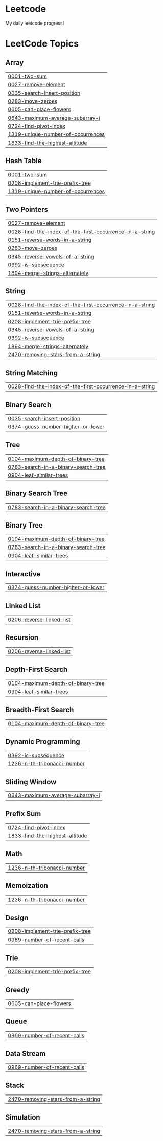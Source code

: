 # Leetcode
My daily leetcode progress!

<!---LeetCode Topics Start-->
# LeetCode Topics
## Array
|  |
| ------- |
| [0001-two-sum](https://github.com/ianzuber221/leetcode/tree/master/0001-two-sum) |
| [0027-remove-element](https://github.com/ianzuber221/leetcode/tree/master/0027-remove-element) |
| [0035-search-insert-position](https://github.com/ianzuber221/leetcode/tree/master/0035-search-insert-position) |
| [0283-move-zeroes](https://github.com/ianzuber221/leetcode/tree/master/0283-move-zeroes) |
| [0605-can-place-flowers](https://github.com/ianzuber221/leetcode/tree/master/0605-can-place-flowers) |
| [0643-maximum-average-subarray-i](https://github.com/ianzuber221/leetcode/tree/master/0643-maximum-average-subarray-i) |
| [0724-find-pivot-index](https://github.com/ianzuber221/leetcode/tree/master/0724-find-pivot-index) |
| [1319-unique-number-of-occurrences](https://github.com/ianzuber221/leetcode/tree/master/1319-unique-number-of-occurrences) |
| [1833-find-the-highest-altitude](https://github.com/ianzuber221/leetcode/tree/master/1833-find-the-highest-altitude) |
## Hash Table
|  |
| ------- |
| [0001-two-sum](https://github.com/ianzuber221/leetcode/tree/master/0001-two-sum) |
| [0208-implement-trie-prefix-tree](https://github.com/ianzuber221/leetcode/tree/master/0208-implement-trie-prefix-tree) |
| [1319-unique-number-of-occurrences](https://github.com/ianzuber221/leetcode/tree/master/1319-unique-number-of-occurrences) |
## Two Pointers
|  |
| ------- |
| [0027-remove-element](https://github.com/ianzuber221/leetcode/tree/master/0027-remove-element) |
| [0028-find-the-index-of-the-first-occurrence-in-a-string](https://github.com/ianzuber221/leetcode/tree/master/0028-find-the-index-of-the-first-occurrence-in-a-string) |
| [0151-reverse-words-in-a-string](https://github.com/ianzuber221/leetcode/tree/master/0151-reverse-words-in-a-string) |
| [0283-move-zeroes](https://github.com/ianzuber221/leetcode/tree/master/0283-move-zeroes) |
| [0345-reverse-vowels-of-a-string](https://github.com/ianzuber221/leetcode/tree/master/0345-reverse-vowels-of-a-string) |
| [0392-is-subsequence](https://github.com/ianzuber221/leetcode/tree/master/0392-is-subsequence) |
| [1894-merge-strings-alternately](https://github.com/ianzuber221/leetcode/tree/master/1894-merge-strings-alternately) |
## String
|  |
| ------- |
| [0028-find-the-index-of-the-first-occurrence-in-a-string](https://github.com/ianzuber221/leetcode/tree/master/0028-find-the-index-of-the-first-occurrence-in-a-string) |
| [0151-reverse-words-in-a-string](https://github.com/ianzuber221/leetcode/tree/master/0151-reverse-words-in-a-string) |
| [0208-implement-trie-prefix-tree](https://github.com/ianzuber221/leetcode/tree/master/0208-implement-trie-prefix-tree) |
| [0345-reverse-vowels-of-a-string](https://github.com/ianzuber221/leetcode/tree/master/0345-reverse-vowels-of-a-string) |
| [0392-is-subsequence](https://github.com/ianzuber221/leetcode/tree/master/0392-is-subsequence) |
| [1894-merge-strings-alternately](https://github.com/ianzuber221/leetcode/tree/master/1894-merge-strings-alternately) |
| [2470-removing-stars-from-a-string](https://github.com/ianzuber221/leetcode/tree/master/2470-removing-stars-from-a-string) |
## String Matching
|  |
| ------- |
| [0028-find-the-index-of-the-first-occurrence-in-a-string](https://github.com/ianzuber221/leetcode/tree/master/0028-find-the-index-of-the-first-occurrence-in-a-string) |
## Binary Search
|  |
| ------- |
| [0035-search-insert-position](https://github.com/ianzuber221/leetcode/tree/master/0035-search-insert-position) |
| [0374-guess-number-higher-or-lower](https://github.com/ianzuber221/leetcode/tree/master/0374-guess-number-higher-or-lower) |
## Tree
|  |
| ------- |
| [0104-maximum-depth-of-binary-tree](https://github.com/ianzuber221/leetcode/tree/master/0104-maximum-depth-of-binary-tree) |
| [0783-search-in-a-binary-search-tree](https://github.com/ianzuber221/leetcode/tree/master/0783-search-in-a-binary-search-tree) |
| [0904-leaf-similar-trees](https://github.com/ianzuber221/leetcode/tree/master/0904-leaf-similar-trees) |
## Binary Search Tree
|  |
| ------- |
| [0783-search-in-a-binary-search-tree](https://github.com/ianzuber221/leetcode/tree/master/0783-search-in-a-binary-search-tree) |
## Binary Tree
|  |
| ------- |
| [0104-maximum-depth-of-binary-tree](https://github.com/ianzuber221/leetcode/tree/master/0104-maximum-depth-of-binary-tree) |
| [0783-search-in-a-binary-search-tree](https://github.com/ianzuber221/leetcode/tree/master/0783-search-in-a-binary-search-tree) |
| [0904-leaf-similar-trees](https://github.com/ianzuber221/leetcode/tree/master/0904-leaf-similar-trees) |
## Interactive
|  |
| ------- |
| [0374-guess-number-higher-or-lower](https://github.com/ianzuber221/leetcode/tree/master/0374-guess-number-higher-or-lower) |
## Linked List
|  |
| ------- |
| [0206-reverse-linked-list](https://github.com/ianzuber221/leetcode/tree/master/0206-reverse-linked-list) |
## Recursion
|  |
| ------- |
| [0206-reverse-linked-list](https://github.com/ianzuber221/leetcode/tree/master/0206-reverse-linked-list) |
## Depth-First Search
|  |
| ------- |
| [0104-maximum-depth-of-binary-tree](https://github.com/ianzuber221/leetcode/tree/master/0104-maximum-depth-of-binary-tree) |
| [0904-leaf-similar-trees](https://github.com/ianzuber221/leetcode/tree/master/0904-leaf-similar-trees) |
## Breadth-First Search
|  |
| ------- |
| [0104-maximum-depth-of-binary-tree](https://github.com/ianzuber221/leetcode/tree/master/0104-maximum-depth-of-binary-tree) |
## Dynamic Programming
|  |
| ------- |
| [0392-is-subsequence](https://github.com/ianzuber221/leetcode/tree/master/0392-is-subsequence) |
| [1236-n-th-tribonacci-number](https://github.com/ianzuber221/leetcode/tree/master/1236-n-th-tribonacci-number) |
## Sliding Window
|  |
| ------- |
| [0643-maximum-average-subarray-i](https://github.com/ianzuber221/leetcode/tree/master/0643-maximum-average-subarray-i) |
## Prefix Sum
|  |
| ------- |
| [0724-find-pivot-index](https://github.com/ianzuber221/leetcode/tree/master/0724-find-pivot-index) |
| [1833-find-the-highest-altitude](https://github.com/ianzuber221/leetcode/tree/master/1833-find-the-highest-altitude) |
## Math
|  |
| ------- |
| [1236-n-th-tribonacci-number](https://github.com/ianzuber221/leetcode/tree/master/1236-n-th-tribonacci-number) |
## Memoization
|  |
| ------- |
| [1236-n-th-tribonacci-number](https://github.com/ianzuber221/leetcode/tree/master/1236-n-th-tribonacci-number) |
## Design
|  |
| ------- |
| [0208-implement-trie-prefix-tree](https://github.com/ianzuber221/leetcode/tree/master/0208-implement-trie-prefix-tree) |
| [0969-number-of-recent-calls](https://github.com/ianzuber221/leetcode/tree/master/0969-number-of-recent-calls) |
## Trie
|  |
| ------- |
| [0208-implement-trie-prefix-tree](https://github.com/ianzuber221/leetcode/tree/master/0208-implement-trie-prefix-tree) |
## Greedy
|  |
| ------- |
| [0605-can-place-flowers](https://github.com/ianzuber221/leetcode/tree/master/0605-can-place-flowers) |
## Queue
|  |
| ------- |
| [0969-number-of-recent-calls](https://github.com/ianzuber221/leetcode/tree/master/0969-number-of-recent-calls) |
## Data Stream
|  |
| ------- |
| [0969-number-of-recent-calls](https://github.com/ianzuber221/leetcode/tree/master/0969-number-of-recent-calls) |
## Stack
|  |
| ------- |
| [2470-removing-stars-from-a-string](https://github.com/ianzuber221/leetcode/tree/master/2470-removing-stars-from-a-string) |
## Simulation
|  |
| ------- |
| [2470-removing-stars-from-a-string](https://github.com/ianzuber221/leetcode/tree/master/2470-removing-stars-from-a-string) |
<!---LeetCode Topics End-->
